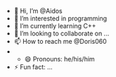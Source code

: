 - 👋 Hi, I’m @Aidos
- 👀 I’m interested in programming 
- 🌱 I’m currently learning C++
- 💞️ I’m looking to collaborate on ...
- 📫 How to reach me @Doris060
- - 😄 Pronouns: he/his/him
- ⚡ Fun fact: ...

<!---
0ra1bek/0ra1bek is a ✨ special ✨ repository because its `README.md` (this file) appears on your GitHub profile.
You can click the Preview link to take a look at your changes.
--->
